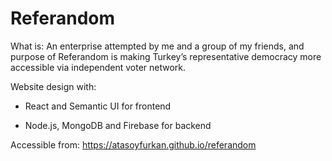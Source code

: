 # Referandom

What is: An enterprise attempted by me and a group of my friends, and purpose of Referandom is making Turkey’s representative democracy more accessible via independent voter network.


Website design with: 

- React and Semantic UI for frontend

- Node.js, MongoDB and Firebase for backend


Accessible from: https://atasoyfurkan.github.io/referandom
